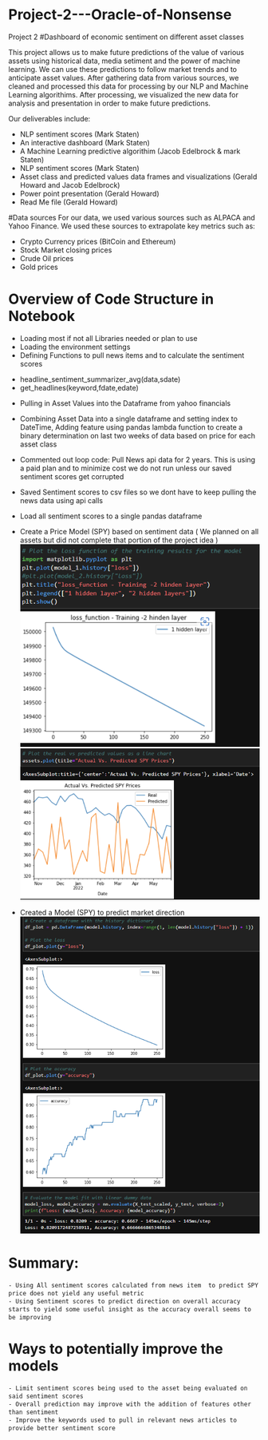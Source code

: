 # Project-2---Oracle-of-Nonsense
Project 2 
#Dashboard of economic sentiment on different asset classes

This project allows us to make future predictions of the value of various assets using historical data, media setiment and the power of machine learning. We can use these predictions to follow market trends and to anticipate asset values. After gathering data from various sources, we cleaned and processed this data for processing by our NLP and Machine Learning algorithims. After processing, we visualized the new data for analysis and presentation in order to make future predictions.  

Our deliverables include:
-	NLP sentiment scores (Mark Staten)
-	An interactive dashboard (Mark Staten)
-	A Machine Learning predictive algorithim (Jacob Edelbrock & mark Staten)
-	NLP sentiment scores (Mark Staten)
-	Asset class and predicted values data frames and visualizations (Gerald Howard and Jacob Edelbrock)
-	Power point presentation (Gerald Howard)
-	Read Me file (Gerald Howard)

#Data sources
For our data, we used various sources such as ALPACA and Yahoo Finance. We used these sources to extrapolate key metrics such as:
-	Crypto Currency prices (BitCoin and Ethereum) 
-	Stock Market closing prices
-	Crude Oil prices 
-	Gold prices 

# Overview of Code Structure in Notebook

* Loading most if not all Libraries needed or plan to use
* Loading the environment settings
* Defining Functions to pull news items and to calculate the sentiment scores
 - headline_sentiment_summarizer_avg(data,sdate)
 - get_headlines(keyword,fdate,edate)
* Pulling in Asset Values into the Dataframe from yahoo financials
* Combining Asset Data into a single dataframe and setting index to DateTime, Adding feature using pandas lambda function to create a binary determination on last two weeks of data based on price for each asset class
* Commented out loop code: Pull News api data for 2 years. This is using a paid plan and to minimize cost we do not run unless our saved sentiment scores get corrupted
* Saved Sentiment scores to csv files so we dont have to keep pulling the news data using api calls
* Load all sentiment scores to a single pandas dataframe
* Create a Price Model (SPY) based on sentiment data ( We planned on all assets but did not complete that portion of the project idea )
![Sentiment Price Model Loss Function curve](/RegressionMSE_sentimentPriceModel.png)
![Sentiment Price Model Loss Function curve](/Regression_SentimentPrice_RealvsPredicted.png)

* Created a Model (SPY) to predict market direction
![Sentiment Price Model Loss Function curve](/sigmoid_sentiment_marketdirection.png)

# Summary:
    - Using All sentiment scores calculated from news item  to predict SPY price does not yield any useful metric
    - Using Sentiment scores to predict direction on overall accuracy starts to yield some useful insight as the accuracy overall seems to be improving
    
# Ways to potentially improve the models
    - Limit sentiment scores being used to the asset being evaluated on said sentiment scores
    - Overall prediction may improve with the addition of features other than sentiment
    - Improve the keywords used to pull in relevant news articles to provide better sentiment score

